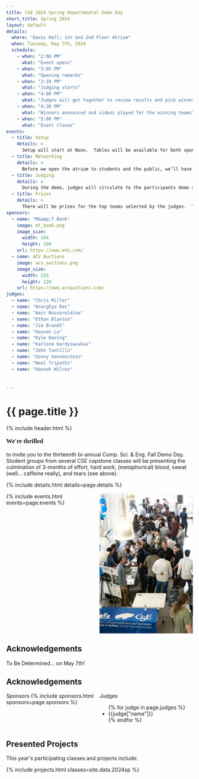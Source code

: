 ```yaml
---
title: CSE 2024 Spring Departmental Demo Day
short_title: Spring 2024
layout: default
details:
  where: "Davis Hall; 1st and 2nd Floor Atrium"
  when: Tuesday, May 7th, 2024
  schedule:
    - when: "2:00 PM" 
      what: "Event opens"
    - when: "2:05 PM" 
      what: "Opening remarks"
    - when: "2:10 PM" 
      what: "Judging starts"
    - when: "4:00 PM" 
      what: "Judges will get together to review results and pick winners"
    - when: "4:30 PM" 
      what: "Winners announced and videos played for the winning teams"
    - when: "5:00 PM" 
      what: "Event closes"
events:
  - title: Setup
    details: >
      Setup will start at Noon.  Tables will be available for both sponsors (each sponsor will get a table) and demo participants (2 to a table).  Easels will be available for participants.  If you need power, please let us know!  If you have any other special requests, please contact ahunt@buffalo.edu to let me know, and we will do our best to accomodate you.  There are two hours reserved for setup - you can come at any time during that period to get organized, but please make sure you leave yourself enough time to be ready to go by 2PM, to give you the chance to network.
  - title: Networking
    details: >
      Before we open the atrium to students and the public, we’ll have some time reserved for the participants to come and chat with the sponsors and the judges.  Pizza will be there as well (A big thank you to our sponsors!), so that the participants and sponsors can have a chance to eat before demos begin!
  - title: Judging
    details: >
      During the demo, judges will circulate to the participants demo stations, and they will be rating each project on a specific set of criteria.  Judges, expect to spend approximately five minutes with each team, in order to give you time to see them all.  You will be assigned a set of projects to view specifically, but you can feel free to talk to more teams as time permits!  Teams, keep this in mind and keep your presentations crisp and to the point!
  - title: Prizes
    details: >
      There will be prizes for the top teams selected by the judges.  They will be announced in the atrium, and there will be a quick photo op for each winner.  Good luck to everyone, and I can’t wait to see you all there!
sponsors:
  - name: "M&amp;T Bank"
    image: mt_bank.png
    image_size: 
      width: 184
      height: 100
    url: https://www.mtb.com/
  - name: ACV Auctions
    image: acv_auctions.png
    image_size:
      width: 256
      height: 120
    url: https://www.acvauctions.com/
judges:
  - name: "Chris Miller"
  - name: "Anarghya Das"
  - name: "Amir Nassereldine"
  - name: "Ethan Blanton"
  - name: "Jim Brandt"
  - name: "Haonan Lu"
  - name: "Kyle Daving"
  - name: "Karlene Kardysauskas"
  - name: "John Tantillo"
  - name: "Sonny Sonnenstein"
  - name: "Neel Tripathi"
  - name: "Hannah Wilcox"
    

---
```



# {{ page.title }}
{% include header.html %}

<div class="intro"><p style="font-family:'roboto slab';font-weight:600;font-size:larger">We're thrilled</p> <p> to invite you to the thirteenth bi-annual Comp. Sci. &amp; Eng. Fall Demo Day. Student groups from several CSE capstone classes will be presenting the culmination of 3-months of effort, hard work, (metaphorical) blood, sweat (well... caffeine really), and tears (see above).</p></div>

{% include details.html details=page.details %}

<div style="display:inline-flex;width:100%">
  <div style="width:50%">
    {% include events.html events=page.events %}
  </div>
  <div style="width:50%;display:flex;flex-direction:column;justify-content:center;">
    <img src="/assets/images/demoday1.jpg" width="100%">
   
    
  </div>
</div>

<div class="contentblock">
<h2>Acknowledgements</h2>
To Be Determined... on May 7th!
</div>

<div class="contentblock">
<h2>Acknowledgements</h2>
</div>

<div style="display:flex">
<div style="width:50%">
Sponsors
{% include sponsors.html sponsors=page.sponsors %}
</div>
<div style="width:50%">
Judges
<ul>
{% for judge in page.judges %}
  <li>{{judge["name"]}}</li>
{% endfor %}
</ul>
</div>
</div>

<div class="contentblock">
<h2>Presented Projects</h2>
</div>
This year's participating classes and projects include:

{% include projects.html classes=site.data.2024sp  %}
